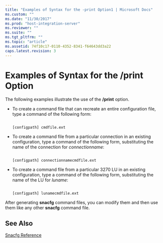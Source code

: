 ```yaml
---
title: "Examples of Syntax for the -print Option1 | Microsoft Docs"
ms.custom: ""
ms.date: "11/30/2017"
ms.prod: "host-integration-server"
ms.reviewer: ""
ms.suite: ""
ms.tgt_pltfrm: ""
ms.topic: "article"
ms.assetid: 74f10c17-0110-4352-8341-f64643dd3a22
caps.latest.revision: 3
---
```

# Examples of Syntax for the /print Option
The following examples illustrate the use of the **/print** option.  
  
-   To create a command file that can recreate an entire configuration file, type a command of the following form:  
  
    ```  
  
    [configpath] cmdfile.ext  
    ```  
  
-   To create a command file from a particular connection in an existing configuration, type a command of the following form, substituting the name of the connection for *connectionname*:  
  
    ```  
  
    [configpath] connectionnamecmdfile.ext  
    ```  
  
-   To create a command file from a particular 3270 LU in an existing configuration, type a command of the following form, substituting the name of the LU for *luname*:  
  
    ```  
  
    [configpath] lunamecmdfile.ext  
    ```  
  
 After generating **snacfg** command files, you can modify them and then use them like any other **snacfg** command file.  
  
## See Also  
 [Snacfg Reference](../HIS2010/snacfg-reference1.md)